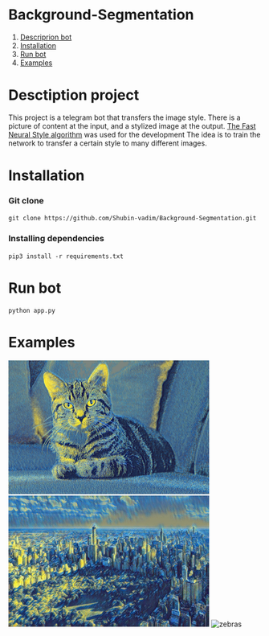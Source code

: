 # Background-Segmentation
 
1. [Descriprion bot](#description)
2. [Installation](#install)
3. [Run bot](#run)
4. [Examples](#examples)
   
# <a name="description">Desctiption project</a>

This project is a telegram bot that transfers the image style. There is a picture of content at the input, and a stylized image at the output. [The Fast Neural Style algorithm](https://clck.ru/34sQ3q) was used for the development
The idea is to train the network to transfer a certain style to many different images.

# <a name="install">Installation</a>

### Git clone
```
git clone https://github.com/Shubin-vadim/Background-Segmentation.git
```
### Installing dependencies

```
pip3 install -r requirements.txt
```

# <a name="run">Run bot</a>

```
python app.py
```

# <a name="examples">Examples</a>
<img src="https://github.com/Shubin-vadim/DLSHool_tg_bot/blob/master/imgs/cat.jpg" width="400" alt="cat" />
<img src="https://github.com/Shubin-vadim/DLSHool_tg_bot/blob/master/imgs/city.jpg" width="400" alt="city" />
<img src="https://github.com/Shubin-vadim/DLSHool_tg_bot/blob/master/imgs/zebras.jpg" width="400" alt="zebras" />
